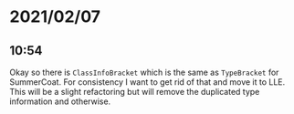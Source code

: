 # 2021/02/07

## 10:54

Okay so there is `ClassInfoBracket` which is the same as `TypeBracket` for
SummerCoat. For consistency I want to get rid of that and move it to LLE. This
will be a slight refactoring but will remove the duplicated type information
and otherwise.